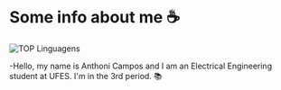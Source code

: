 # Some info about me ☕

![TOP Linguagens](https://github-readme-stats.vercel.app/api/top-langs/?username=Campos1911&layout=compact&theme=dracula) 

-Hello, my name is Anthoni Campos and I am an Electrical Engineering student at UFES. I'm in the 3rd period. 📚
